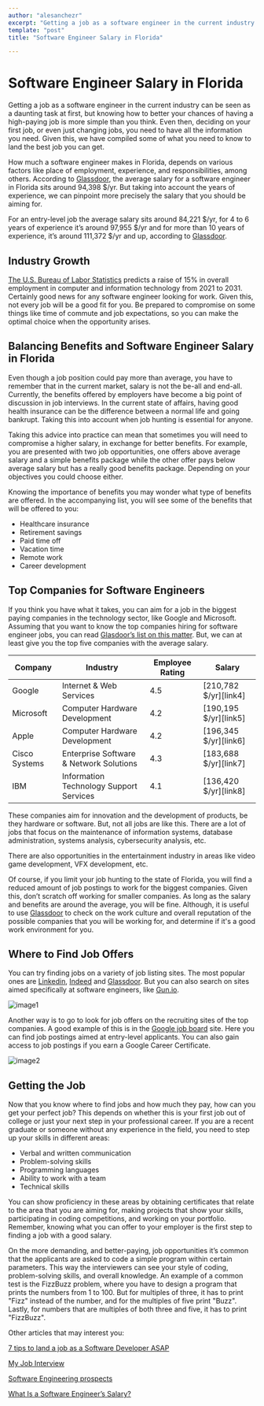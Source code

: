 ```yaml
---
author: "alesanchezr"
excerpt: "Getting a job as a software engineer in the current industry can be seen as a daunting task at first, but knowing how to better your chances of having a high-paying job is more simple than you think."
template: "post" 
title: "Software Engineer Salary in Florida"

---
```


# Software Engineer Salary in Florida

Getting a job as a software engineer in the current industry can be seen as a daunting task at first, but knowing how to better your chances of having a high-paying job is more simple than you think. Even then, deciding on your first job, or even just changing jobs, you need to have all the information you need. Given this, we have compiled some of what you need to know to land the best job you can get.

How much a software engineer makes in Florida, depends on various factors like place of employment, experience, and responsibilities, among others. According to [Glassdoor](https://www.glassdoor.com/Salaries/florida-software-engineer-salary-SRCH_IL.0,7_IS3318_KO8,25.htm), the average salary for a software engineer in Florida sits around 94,398 $/yr. But taking into account the years of experience, we can pinpoint more precisely the salary that you should be aiming for. 

For an entry-level job the average salary sits around 84,221 $/yr, for 4 to 6 years of experience it’s around 97,955 $/yr and for more than 10 years of experience, it’s around 111,372 $/yr and up, according to [Glassdoor](https://www.glassdoor.com/Salaries/florida-software-engineer-salary-SRCH_IL.0,7_IS3318_KO8,25.htm).

## Industry Growth

[The U.S. Bureau of Labor Statistics](https://www.bls.gov/ooh/computer-and-information-technology/home.htm) predicts a raise of 15% in overall employment in computer and information technology from 2021 to 2031. Certainly good news for any software engineer looking for work. Given this, not every job will be a good fit for you. Be prepared to compromise on some things like time of commute and job expectations, so you can make the optimal choice when the opportunity arises. 

## Balancing Benefits and Software Engineer Salary in Florida

Even though a job position could pay more than average, you have to remember that in the current market, salary is not the be-all and end-all. Currently, the benefits offered by employers have become a big point of discussion in job interviews. In the current state of affairs, having good health insurance can be the difference between a normal life and going bankrupt. Taking this into account when job hunting is essential for anyone. 

Taking this advice into practice can mean that sometimes you will need to compromise a higher salary, in exchange for better benefits. For example, you are presented with two job opportunities, one offers above average salary and a simple benefits package while the other offer pays below average salary but has a really good benefits package. Depending on your objectives you could choose either. 

Knowing the importance of benefits you may wonder what type of benefits are offered. In the accompanying list, you will see some of the benefits that will be offered to you:

- Healthcare insurance
- Retirement savings
- Paid time off
- Vacation time
- Remote work
- Career development

## Top Companies for Software Engineers

If you think you have what it takes, you can aim for a job in the biggest paying companies in the technology sector, like Google and Microsoft. Assuming that you want to know the top companies hiring for software engineer jobs, you can read [Glasdoor’s list on this matter](https://www.glassdoor.com/Explore/top-software-engineer-companies_IO.4,21.htm). But, we can at least give you the top five companies with the average salary.

| Company | Industry | Employee Rating | Salary |
| ------ | ------ | ------ | ------ |
| Google | Internet & Web Services | 4.5 | [210,782 $/yr][link4] |
| Microsoft | Computer Hardware Development | 4.2 | [190,195 $/yr][link5] |
| Apple | Computer Hardware Development | 4.2 | [196,345 $/yr][link6] |
| Cisco Systems | Enterprise Software & Network Solutions | 4.3 | [183,688 $/yr][link7] |
| IBM | Information Technology Support Services | 4.1 | [136,420 $/yr][link8] |

These companies aim for innovation and the development of products, be they hardware or software. But, not all jobs are like this. There are a lot of jobs that focus on the maintenance of information systems, database administration, systems analysis, cybersecurity analysis, etc. 

There are also opportunities in the entertainment industry in areas like video game development, VFX development, etc. 

Of course, if you limit your job hunting to the state of Florida, you will find a reduced amount of job postings to work for the biggest companies. Given this, don’t scratch off working for smaller companies. As long as the salary and benefits are around the average, you will be fine. Although, it is useful to use [Glassdoor](https://www.glassdoor.com/index.htm) to check on the work culture and overall reputation of the possible companies that you will be working for, and determine if it's a good work environment for you.  

## Where to Find Job Offers

You can try finding jobs on a variety of job listing sites. The most popular ones are [Linkedin](https://www.linkedin.com/), [Indeed](https://www.indeed.com/?from=gnav-homepage) and [Glassdoor](https://www.glassdoor.com/index.htm). But you can also search on sites aimed specifically at software engineers, like [Gun.io](https://gun.io/).

![image1](https://i.imgur.com/H1nqIYD.png)

Another way is to go to look for job offers on the recruiting sites of the top companies. A good example of this is in the [Google job board](https://careers.google.com/jobs/results/) site. Here you can find job postings aimed at entry-level applicants. You can also gain access to job postings if you earn a Google Career Certificate.

![image2](https://i.imgur.com/bFAUUrH.png)

## Getting the Job

Now that you know where to find jobs and how much they pay, how can you get your perfect job? This depends on whether this is your first job out of college or just your next step in your professional career. If you are a recent graduate or someone without any experience in the field, you need to step up your skills in different areas:

- Verbal and written communication
- Problem-solving skills
- Programming languages
- Ability to work with a team
- Technical skills

You can show proficiency in these areas by obtaining certificates that relate to the area that you are aiming for, making projects that show your skills, participating in coding competitions, and working on your portfolio. Remember, knowing what you can offer to your employer is the first step to finding a job with a good salary.

On the more demanding, and better-paying, job opportunities it’s common that the applicants are asked to code a simple program within certain parameters. This way the interviewers can see your style of coding, problem-solving skills, and overall knowledge. An example of a common test is the FizzBuzz problem, where you have to design a program that prints the numbers from 1 to 100. But for multiples of three, it has to print "Fizz" instead of the number, and for the multiples of five print "Buzz". Lastly, for numbers that are multiples of both three and five, it has to print "FizzBuzz".

Other articles that may interest you:

[7 tips to land a job as a Software Developer ASAP](https://4geeksacademy.com/us/career-growth/7-hacks-to-land-a-job)

[My Job Interview](https://4geeksacademy.com/us/career-growth/how-to-prepare-for-a-typical-interview-for-web-development-position)

[Software Engineering prospects](https://www.prospects.ac.uk/careers-advice/what-can-i-do-with-my-degree/software-engineering)

[What Is a Software Engineer’s Salary?](https://www.bestcolleges.com/bootcamps/guides/software-engineering-salary/)
